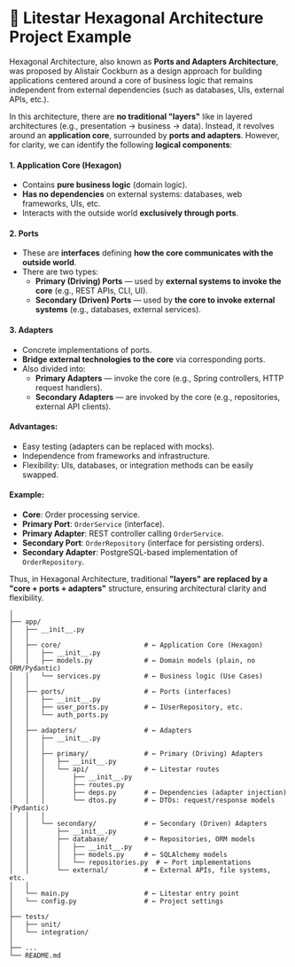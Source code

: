 # :dizzy: Litestar Hexagonal Architecture Project Example

Hexagonal Architecture, also known as **Ports and Adapters Architecture**, was proposed by Alistair Cockburn as a design approach for building applications centered around a core of business logic that remains independent from external dependencies (such as databases, UIs, external APIs, etc.).

In this architecture, there are **no traditional "layers"** like in layered architectures (e.g., presentation → business → data). Instead, it revolves around an **application core**, surrounded by **ports and adapters**. However, for clarity, we can identify the following **logical components**:

#### 1. **Application Core (Hexagon)**

- Contains **pure business logic** (domain logic).
- **Has no dependencies** on external systems: databases, web frameworks, UIs, etc.
- Interacts with the outside world **exclusively through ports**.

#### 2. **Ports**

- These are **interfaces** defining **how the core communicates with the outside world**.
- There are two types:
    - **Primary (Driving) Ports** — used by **external systems to invoke the core** (e.g., REST APIs, CLI, UI).
    - **Secondary (Driven) Ports** — used by **the core to invoke external systems** (e.g., databases, external services).

#### 3. **Adapters**

- Concrete implementations of ports.
- **Bridge external technologies to the core** via corresponding ports.
- Also divided into:
    - **Primary Adapters** — invoke the core (e.g., Spring controllers, HTTP request handlers).
    - **Secondary Adapters** — are invoked by the core (e.g., repositories, external API clients).

#### Advantages:

- Easy testing (adapters can be replaced with mocks).
- Independence from frameworks and infrastructure.
- Flexibility: UIs, databases, or integration methods can be easily swapped.

#### Example:

- **Core**: Order processing service.
- **Primary Port**: `OrderService` (interface).
- **Primary Adapter**: REST controller calling `OrderService`.
- **Secondary Port**: `OrderRepository` (interface for persisting orders).
- **Secondary Adapter**: PostgreSQL-based implementation of `OrderRepository`.

Thus, in Hexagonal Architecture, traditional **"layers" are replaced by a "core + ports + adapters"** structure, ensuring architectural clarity and flexibility.

```
│
├── app/
│   ├── __init__.py
│   │
│   ├── core/                     # ← Application Core (Hexagon)
│   │   ├── __init__.py
│   │   ├── models.py             # ← Domain models (plain, no ORM/Pydantic)
│   │   └── services.py           # ← Business logic (Use Cases)
│   │
│   ├── ports/                    # ← Ports (interfaces)
│   │   ├── __init__.py
│   │   ├── user_ports.py         # ← IUserRepository, etc.
│   │   └── auth_ports.py
│   │
│   ├── adapters/                 # ← Adapters
│   │   ├── __init__.py
│   │   │
│   │   ├── primary/              # ← Primary (Driving) Adapters
│   │   │   ├── __init__.py
│   │   │   └── api/              # ← Litestar routes
│   │   │       ├── __init__.py
│   │   │       ├── routes.py
│   │   │       ├── deps.py       # ← Dependencies (adapter injection)
│   │   │       └── dtos.py       # ← DTOs: request/response models (Pydantic)
│   │   │
│   │   └── secondary/            # ← Secondary (Driven) Adapters
│   │       ├── __init__.py
│   │       ├── database/         # ← Repositories, ORM models
│   │       │   ├── __init__.py
│   │       │   ├── models.py     # ← SQLAlchemy models
│   │       │   └── repositories.py  # ← Port implementations
│   │       └── external/         # ← External APIs, file systems, etc.
│   │
│   └── main.py                   # ← Litestar entry point
│   └── config.py                 # ← Project settings
│
├── tests/
│   ├── unit/
│   └── integration/
│
├── ...
└── README.md
```